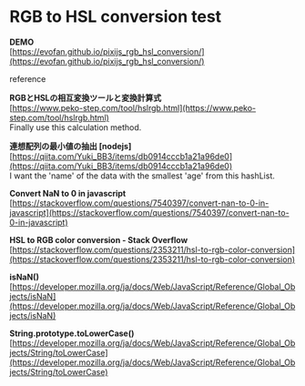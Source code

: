 # RGB to HSL conversion test  

**DEMO**  
[https://evofan.github.io/pixijs_rgb_hsl_conversion/](https://evofan.github.io/pixijs_rgb_hsl_conversion/)

reference  

**RGBとHSLの相互変換ツールと変換計算式**  
[https://www.peko-step.com/tool/hslrgb.html](https://www.peko-step.com/tool/hslrgb.html)  
Finally use this calculation method.  

**連想配列の最小値の抽出 [nodejs]**  
[https://qiita.com/Yuki_BB3/items/db0914cccb1a21a96de0](https://qiita.com/Yuki_BB3/items/db0914cccb1a21a96de0)  
I want the 'name' of the data with the smallest 'age' from this hashList.  

**Convert NaN to 0 in javascript**  
[https://stackoverflow.com/questions/7540397/convert-nan-to-0-in-javascript](https://stackoverflow.com/questions/7540397/convert-nan-to-0-in-javascript)  

**HSL to RGB color conversion - Stack Overflow**  
[https://stackoverflow.com/questions/2353211/hsl-to-rgb-color-conversion](https://stackoverflow.com/questions/2353211/hsl-to-rgb-color-conversion)  

**isNaN()**  
[https://developer.mozilla.org/ja/docs/Web/JavaScript/Reference/Global_Objects/isNaN](https://developer.mozilla.org/ja/docs/Web/JavaScript/Reference/Global_Objects/isNaN)  

**String.prototype.toLowerCase()**  
[https://developer.mozilla.org/ja/docs/Web/JavaScript/Reference/Global_Objects/String/toLowerCase](https://developer.mozilla.org/ja/docs/Web/JavaScript/Reference/Global_Objects/String/toLowerCase)  
